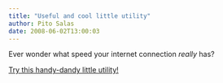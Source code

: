 ```yaml
---
title: "Useful and cool little utility"
author: Pito Salas
date: 2008-06-02T13:00:03
---
```




Ever wonder what speed your internet connection _really_ has?

[Try this handy-dandy little
utility!](<http://www.internetfrog.com/mypc/speedtest/>)


